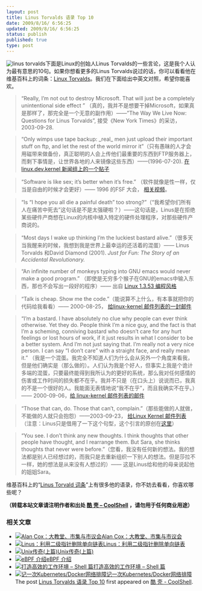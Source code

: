 ```yaml
---
layout: post
title: Linus Torvalds 语录 Top 10
date: 2009/8/16/ 6:56:25
updated: 2009/8/16/ 6:56:25
status: publish
published: true
type: post
---
```


![linus torvalds](https://coolshell.cn/wp-content/uploads/2009/08/linus_torvalds_talking.jpg "linus torvalds")下面是Linux的创始人Linus Torvalds的一些言论，这是我个人认为最有意思的10句。如果你想看更多的Linus Torvalds说过的话，你可以看看他在维基百科上的词条：[Linux Torvalds](http://en.wikiquote.org/wiki/Linus_Torvalds)。我们在下面给出中英文对照，希望你能喜欢。



> “Really, I’m not out to destroy Microsoft. That will just be a completely unintentional side effect ” （真的，我并不是想要干掉Microsoft，如果真是那样了，那完全是一个无意的副作用）——”The Way We Live Now: Questions for Linus Torvalds”, 接受《New York Times》的采访， 2003-09-28.
> 
> 



> “Only wimps use tape backup: \_real\_ men just upload their important stuff on ftp, and let the rest of the world mirror it”（只有愚昧的人才会用磁带来做备份，真正聪明的人会上传他们最重要的东西到FTP服务器上，而剩下事情是，让世界各地的人来镜像这些东西）——(1996-07-20). [在linux.dev.kernel 新闻组上的一个贴子](http://groups.google.com/groups?selm=Pine.LNX.3.91.960720095713.20645F-100000%40linux.cs.Helsinki.FI "http://groups.google.com/groups?selm=Pine.LNX.3.91.960720095713.20645F-100000%40linux.cs.Helsinki.FI")
> 
> 




> “Software is like sex; it’s better when it’s free.” （软件就像是性一样，仅当是自由的时候才会更好）—— 1996 的FSF 大会， [相关视频](http://www.argentilinux.com.ar/doku.php/linux_videos_documentales:the_code_linux "http://www.argentilinux.com.ar/doku.php/linux_videos_documentales:the_code_linux")。
> 
> 



> “Is “I hope you all die a painful death” too strong?”（“我希望你们所有人在痛苦中死去”这句话是不是太强硬啦？）——这句话是，Linus是在拒绝某些硬件产商想在Linux的内核中植入特定的硬件处理程序，对那些硬件产商说的。
> 
> 



> “Most days I wake up thinking I’m the luckiest bastard alive.”（很多天当我醒来的时候，我想到我是世界上最幸运的还活着的混蛋）—— Linus  Torvalds 和David Diamond (2001). *Just for Fun: The Story of an Accidental Revolutionary.*
> 
> 



> “An infinite number of monkeys typing into GNU emacs would never make a good program.” （即使是无穷多个猴子在GNU的emacs中输入东西，那也不会写出一段好的程序）—— 出自 [Linux 1.3.53 编程风格](http://www.linuxhq.com/kernel/v1.3/53/Documentation/CodingStyle "http://www.linuxhq.com/kernel/v1.3/53/Documentation/CodingStyle")
> 
> 



> “Talk is cheap. Show me the code.”（能说算不上什么，有本事就把你的代码给我看看）—— 2000-08-25， [给linux-kernel 邮件列表的一封邮件](http://lkml.org/lkml/2000/8/25/132 "http://lkml.org/lkml/2000/8/25/132")
> 
> 



> “I’m a bastard. I have absolutely no clue why people can ever think otherwise. Yet they do. People think I’m a nice guy, and the fact is that I’m a scheming, conniving bastard who doesn’t care for any hurt feelings or lost hours of work, if it just results in what I consider to be a better system. And I’m not just saying that. I’m really not a very nice person. I can say “I don’t care” with a straight face, and really mean it.” （我是一个混蛋。我完全不知道人们为什么会从另外一个角度来看我，但是他们确实是（那么做的）。人们认为我是个好人，但事实上我是个诡计多端的混蛋，只要最终能得到我所认为的更好的系统，那么我对任何感情的伤害或工作时间的损失都不在乎。我并不只是（在口头上）说说而已，我真的不是一个很好的人。我能面无表情地说“我不在乎”，而且我确实不在乎。）—— 2000-09-06，[给 linux-kernel 邮件列表的邮件](http://lkml.org/lkml/2000/9/6/65 "http://lkml.org/lkml/2000/9/6/65")
> 
> 



> “Those that can, do. Those that can’t, complain.”（那些能做的人就做，不能做的人就只会抱怨）——2003-09-23， [给Linux Kernel 邮件列表](http://kerneltrap.org/node/901 "http://kerneltrap.org/node/901") （注意：Linus只是借用了一下这个句型，这个引言的原创在[这里](http://shlomif.livejournal.com/39215.html)）
> 
> 



> “You see. I don’t think any new thoughts. I think thoughts that other people have thought, and I rearrange them. But Sara, she thinks thoughts that never were before.”（您看，我没有任何新的想法。我的想法都是别人已经想过的，而我只是去重新组织一下别人的想法。但是莎拉不一样，她的想法是从来没有人想过的）—— 这是Linus给和他的母亲说起他的姐姐Sara。
> 
> 


维基百科上的“[Linus Torvald 词条](http://en.wikiquote.org/wiki/Linus_Torvalds)”上有很多他的语录，你不妨去看看，你喜欢哪些呢？



**（转载本站文章请注明作者和出处 [酷 壳 – CoolShell](https://coolshell.cn/) ，请勿用于任何商业用途）**



### 相关文章

* [![Alan Cox：大教堂、市集与市议会](https://coolshell.cn/wp-content/plugins/wordpress-23-related-posts-plugin/static/thumbs/10.jpg)](https://coolshell.cn/articles/9917.html)[Alan Cox：大教堂、市集与市议会](https://coolshell.cn/articles/9917.html)
* [![Linus：利用二级指针删除单向链表](https://coolshell.cn/wp-content/uploads/2013/02/linus_pointer_to_pointer-150x150.jpg)](https://coolshell.cn/articles/8990.html)[Linus：利用二级指针删除单向链表](https://coolshell.cn/articles/8990.html)
* [![Unix传奇(上篇)](https://coolshell.cn/wp-content/uploads/2010/04/o_unixrichiethompson-150x150.jpg)](https://coolshell.cn/articles/2322.html)[Unix传奇(上篇)](https://coolshell.cn/articles/2322.html)
* [![eBPF 介绍](https://coolshell.cn/wp-content/uploads/2022/12/eBPF-150x150.jpeg)](https://coolshell.cn/articles/22320.html)[eBPF 介绍](https://coolshell.cn/articles/22320.html)
* [![打造高效的工作环境 – Shell 篇](https://coolshell.cn/wp-content/uploads/2019/03/linux.ninja_-150x150.png)](https://coolshell.cn/articles/19219.html)[打造高效的工作环境 – Shell 篇](https://coolshell.cn/articles/19219.html)
* [![记一次Kubernetes/Docker网络排障](https://coolshell.cn/wp-content/uploads/2018/12/docker-networking-1-150x150.png)](https://coolshell.cn/articles/18654.html)[记一次Kubernetes/Docker网络排障](https://coolshell.cn/articles/18654.html)
The post [Linus Torvalds 语录 Top 10](https://coolshell.cn/articles/1278.html) first appeared on [酷 壳 - CoolShell](https://coolshell.cn).